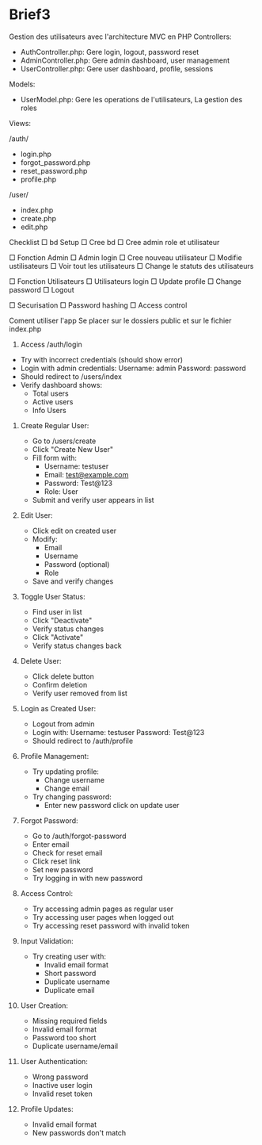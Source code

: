 # Brief3
Gestion des utilisateurs avec l'architecture MVC en PHP
Controllers:
- AuthController.php: Gere login, logout, password reset
- AdminController.php: Gere admin dashboard, user management
- UserController.php: Gere user dashboard, profile, sessions

Models:
- UserModel.php: Gere les operations de l'utilisateurs, La gestion des roles

Views:


/auth/
- login.php
- forgot_password.php
- reset_password.php
- profile.php

/user/
- index.php
- create.php
- edit.php


 Checklist
□ bd Setup
  □ Cree bd
  □ Cree admin role et utilisateur

□ Fonction Admin 
  □ Admin login
  □ Cree nouveau utilisateur
  □ Modifie ustilisateurs
  □ Voir tout les utilisateurs
  □ Change le statuts des utilisateurs

□ Fonction Utilisateurs
  □ Utilisateurs login
  □ Update profile
  □ Change password
  □ Logout

□ Securisation
  □ Password hashing
  □ Access control

  Coment utiliser l'app
  Se placer sur le dossiers public et sur le fichier index.php
  1. Access /auth/login
   - Try with incorrect credentials (should show error)
   - Login with admin credentials:
     Username: admin
     Password: password
   - Should redirect to /users/index
   - Verify dashboard shows:
     * Total users 
     * Active users 
     * Info Users
   


1. Create Regular User:
   - Go to /users/create
   - Click "Create New User"
   - Fill form with:
     * Username: testuser
     * Email: test@example.com
     * Password: Test@123
     * Role: User
   - Submit and verify user appears in list

2. Edit User:
   - Click edit on created user
   - Modify:
     * Email
     * Username
     * Password (optional)
     * Role
   - Save and verify changes

3. Toggle User Status:
   - Find user in list
   - Click "Deactivate"
   - Verify status changes
   - Click "Activate"
   - Verify status changes back

4. Delete User:
   - Click delete button
   - Confirm deletion
   - Verify user removed from list


1. Login as Created User:
   - Logout from admin
   - Login with:
     Username: testuser
     Password: Test@123
   - Should redirect to /auth/profile

2. Profile Management:
   - Try updating profile:
     * Change username
     * Change email
   - Try changing password:
     * Enter new password
  click on update user



1. Forgot Password:
   - Go to /auth/forgot-password
   - Enter email
   - Check for reset email
   - Click reset link
   - Set new password
   - Try logging in with new password




1. Access Control:
   - Try accessing admin pages as regular user
   - Try accessing user pages when logged out
   - Try accessing reset password with invalid token

2. Input Validation:
   - Try creating user with:
     * Invalid email format
     * Short password
     * Duplicate username
     * Duplicate email



1. User Creation:
   - Missing required fields
   - Invalid email format
   - Password too short
   - Duplicate username/email

2. User Authentication:
   - Wrong password
   - Inactive user login
   - Invalid reset token

3. Profile Updates:
   - Invalid email format
   - New passwords don't match
